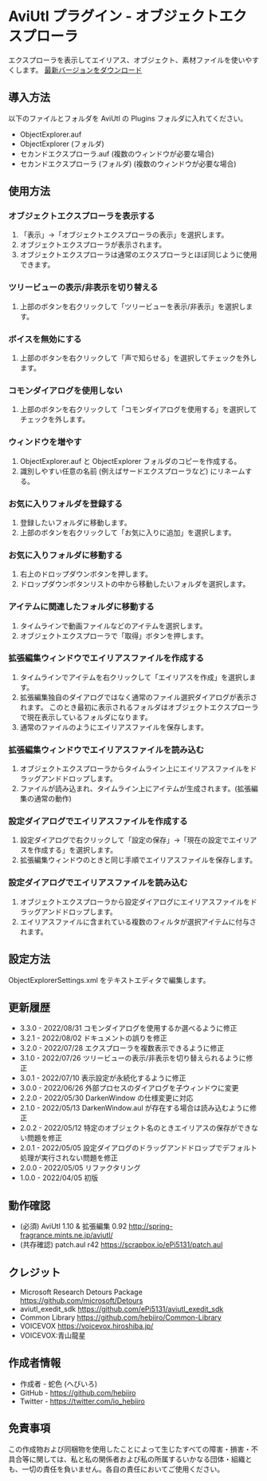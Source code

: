 ﻿# AviUtl プラグイン - オブジェクトエクスプローラ

エクスプローラを表示してエイリアス、オブジェクト、素材ファイルを使いやすくします。
[最新バージョンをダウンロード](../../releases/latest/)

## 導入方法

以下のファイルとフォルダを AviUtl の Plugins フォルダに入れてください。
* ObjectExplorer.auf
* ObjectExplorer (フォルダ)
* セカンドエクスプローラ.auf (複数のウィンドウが必要な場合)
* セカンドエクスプローラ (フォルダ) (複数のウィンドウが必要な場合)

## 使用方法

### オブジェクトエクスプローラを表示する

1. 「表示」→「オブジェクトエクスプローラの表示」を選択します。
2. オブジェクトエクスプローラが表示されます。
3. オブジェクトエクスプローラは通常のエクスプローラとほぼ同じように使用できます。

### ツリービューの表示/非表示を切り替える

1. 上部のボタンを右クリックして「ツリービューを表示/非表示」を選択します。

### ボイスを無効にする

1. 上部のボタンを右クリックして「声で知らせる」を選択してチェックを外します。

### コモンダイアログを使用しない

1. 上部のボタンを右クリックして「コモンダイアログを使用する」を選択してチェックを外します。

### ウィンドウを増やす

1. ObjectExplorer.auf と ObjectExplorer フォルダのコピーを作成する。
2. 識別しやすい任意の名前 (例えばサードエクスプローラなど) にリネームする。

### お気に入りフォルダを登録する

1. 登録したいフォルダに移動します。
2. 上部のボタンを右クリックして「お気に入りに追加」を選択します。

### お気に入りフォルダに移動する

1. 右上のドロップダウンボタンを押します。
2. ドロップダウンボタンリストの中から移動したいフォルダを選択します。

### アイテムに関連したフォルダに移動する

1. タイムラインで動画ファイルなどのアイテムを選択します。
2. オブジェクトエクスプローラで「取得」ボタンを押します。

### 拡張編集ウィンドウでエイリアスファイルを作成する

1. タイムラインでアイテムを右クリックして「エイリアスを作成」を選択します。
2. 拡張編集独自のダイアログではなく通常のファイル選択ダイアログが表示されます。
このとき最初に表示されるフォルダはオブジェクトエクスプローラで現在表示しているフォルダになります。
3. 通常のファイルのようにエイリアスファイルを保存します。

### 拡張編集ウィンドウでエイリアスファイルを読み込む

1. オブジェクトエクスプローラからタイムライン上にエイリアスファイルをドラッグアンドドロップします。
2. ファイルが読み込まれ、タイムライン上にアイテムが生成されます。(拡張編集の通常の動作)

### 設定ダイアログでエイリアスファイルを作成する

1. 設定ダイアログで右クリックして「設定の保存」→「現在の設定でエイリアスを作成する」を選択します。
2. 拡張編集ウィンドウのときと同じ手順でエイリアスファイルを保存します。

### 設定ダイアログでエイリアスファイルを読み込む

1. オブジェクトエクスプローラから設定ダイアログにエイリアスファイルをドラッグアンドドロップします。
2. エイリアスファイルに含まれている複数のフィルタが選択アイテムに付与されます。

## 設定方法

ObjectExplorerSettings.xml をテキストエディタで編集します。

## 更新履歴

* 3.3.0 - 2022/08/31 コモンダイアログを使用するか選べるように修正
* 3.2.1 - 2022/08/02 ドキュメントの誤りを修正
* 3.2.0 - 2022/07/28 エクスプローラを複数表示できるように修正
* 3.1.0 - 2022/07/26 ツリービューの表示/非表示を切り替えられるように修正
* 3.0.1 - 2022/07/10 表示設定が永続化するように修正
* 3.0.0 - 2022/06/26 外部プロセスのダイアログを子ウィンドウに変更
* 2.2.0 - 2022/05/30 DarkenWindow の仕様変更に対応
* 2.1.0 - 2022/05/13 DarkenWindow.aul が存在する場合は読み込むように修正
* 2.0.2 - 2022/05/12 特定のオブジェクト名のときエイリアスの保存ができない問題を修正
* 2.0.1 - 2022/05/05 設定ダイアログのドラッグアンドドロップでデフォルト処理が実行されない問題を修正
* 2.0.0 - 2022/05/05 リファクタリング
* 1.0.0 - 2022/04/05 初版

## 動作確認

* (必須) AviUtl 1.10 & 拡張編集 0.92 http://spring-fragrance.mints.ne.jp/aviutl/
* (共存確認) patch.aul r42 https://scrapbox.io/ePi5131/patch.aul

## クレジット

* Microsoft Research Detours Package https://github.com/microsoft/Detours
* aviutl_exedit_sdk https://github.com/ePi5131/aviutl_exedit_sdk
* Common Library https://github.com/hebiiro/Common-Library
* VOICEVOX https://voicevox.hiroshiba.jp/
* VOICEVOX:青山龍星

## 作成者情報
 
* 作成者 - 蛇色 (へびいろ)
* GitHub - https://github.com/hebiiro
* Twitter - https://twitter.com/io_hebiiro

## 免責事項

この作成物および同梱物を使用したことによって生じたすべての障害・損害・不具合等に関しては、私と私の関係者および私の所属するいかなる団体・組織とも、一切の責任を負いません。各自の責任においてご使用ください。
